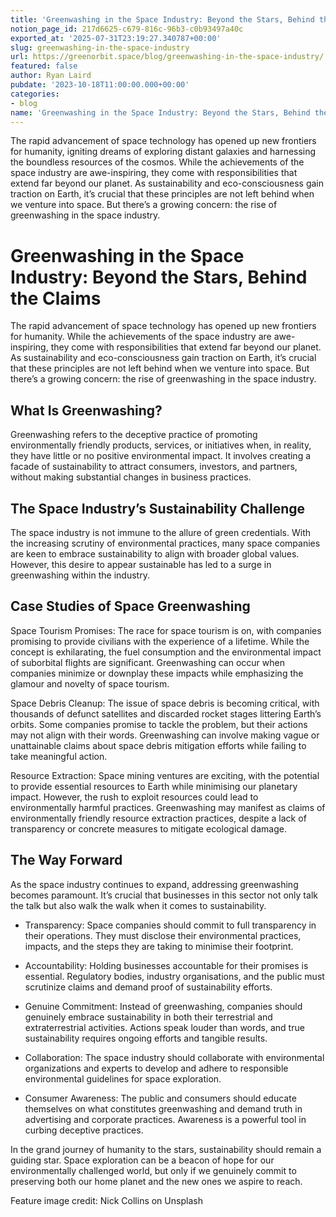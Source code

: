 ```yaml
---
title: 'Greenwashing in the Space Industry: Beyond the Stars, Behind the Claims'
notion_page_id: 217d6625-c679-816c-96b3-c0b93497a40c
exported_at: '2025-07-31T23:19:27.340787+00:00'
slug: greenwashing-in-the-space-industry
url: https://greenorbit.space/blog/greenwashing-in-the-space-industry/
featured: false
author: Ryan Laird
pubdate: '2023-10-18T11:00:00.000+00:00'
categories:
- blog
name: 'Greenwashing in the Space Industry: Beyond the Stars, Behind the Claims'
---
```


The rapid advancement of space technology has opened up new frontiers for humanity, igniting dreams of exploring distant galaxies and harnessing the boundless resources of the cosmos. While the achievements of the space industry are awe-inspiring, they come with responsibilities that extend far beyond our planet. As sustainability and eco-consciousness gain traction on Earth, it’s crucial that these principles are not left behind when we venture into space. But there’s a growing concern: the rise of greenwashing in the space industry.

# Greenwashing in the Space Industry: Beyond the Stars, Behind the Claims

The rapid advancement of space technology has opened up new frontiers for humanity. While the achievements of the space industry are awe-inspiring, they come with responsibilities that extend far beyond our planet. As sustainability and eco-consciousness gain traction on Earth, it’s crucial that these principles are not left behind when we venture into space. But there’s a growing concern: the rise of greenwashing in the space industry.

## What Is Greenwashing?

Greenwashing refers to the deceptive practice of promoting environmentally friendly products, services, or initiatives when, in reality, they have little or no positive environmental impact. It involves creating a facade of sustainability to attract consumers, investors, and partners, without making substantial changes in business practices.

## The Space Industry’s Sustainability Challenge

The space industry is not immune to the allure of green credentials. With the increasing scrutiny of environmental practices, many space companies are keen to embrace sustainability to align with broader global values. However, this desire to appear sustainable has led to a surge in greenwashing within the industry.

## Case Studies of Space Greenwashing

Space Tourism Promises: The race for space tourism is on, with companies promising to provide civilians with the experience of a lifetime. While the concept is exhilarating, the fuel consumption and the environmental impact of suborbital flights are significant. Greenwashing can occur when companies minimize or downplay these impacts while emphasizing the glamour and novelty of space tourism.

Space Debris Cleanup: The issue of space debris is becoming critical, with thousands of defunct satellites and discarded rocket stages littering Earth’s orbits. Some companies promise to tackle the problem, but their actions may not align with their words. Greenwashing can involve making vague or unattainable claims about space debris mitigation efforts while failing to take meaningful action.

Resource Extraction: Space mining ventures are exciting, with the potential to provide essential resources to Earth while minimising our planetary impact. However, the rush to exploit resources could lead to environmentally harmful practices. Greenwashing may manifest as claims of environmentally friendly resource extraction practices, despite a lack of transparency or concrete measures to mitigate ecological damage.

## The Way Forward

As the space industry continues to expand, addressing greenwashing becomes paramount. It’s crucial that businesses in this sector not only talk the talk but also walk the walk when it comes to sustainability.

- Transparency: Space companies should commit to full transparency in their operations. They must disclose their environmental practices, impacts, and the steps they are taking to minimise their footprint.

- Accountability: Holding businesses accountable for their promises is essential. Regulatory bodies, industry organisations, and the public must scrutinize claims and demand proof of sustainability efforts.

- Genuine Commitment: Instead of greenwashing, companies should genuinely embrace sustainability in both their terrestrial and extraterrestrial activities. Actions speak louder than words, and true sustainability requires ongoing efforts and tangible results.

- Collaboration: The space industry should collaborate with environmental organizations and experts to develop and adhere to responsible environmental guidelines for space exploration.

- Consumer Awareness: The public and consumers should educate themselves on what constitutes greenwashing and demand truth in advertising and corporate practices. Awareness is a powerful tool in curbing deceptive practices.

In the grand journey of humanity to the stars, sustainability should remain a guiding star. Space exploration can be a beacon of hope for our environmentally challenged world, but only if we genuinely commit to preserving both our home planet and the new ones we aspire to reach.

Feature image credit: Nick Collins on Unsplash